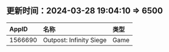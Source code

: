 ## 更新时间：2024-03-28 19:04:10 => 6500
| AppID | 名称 | 类型  |
| :-------------------- | :----------------------------- | :----------- |
| 1566690 | Outpost: Infinity Siege| Game |
